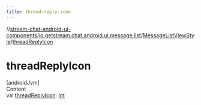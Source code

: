 ```yaml
---
title: thread-reply-icon
---
```

//[stream-chat-android-ui-components](../../../index.md)/[io.getstream.chat.android.ui.message.list](../index.md)/[MessageListViewStyle](index.md)/[threadReplyIcon](threadReplyIcon.md)



# threadReplyIcon  
[androidJvm]  
Content  
val [threadReplyIcon](threadReplyIcon.md): [Int](https://kotlinlang.org/api/latest/jvm/stdlib/kotlin/-int/index.html)  



